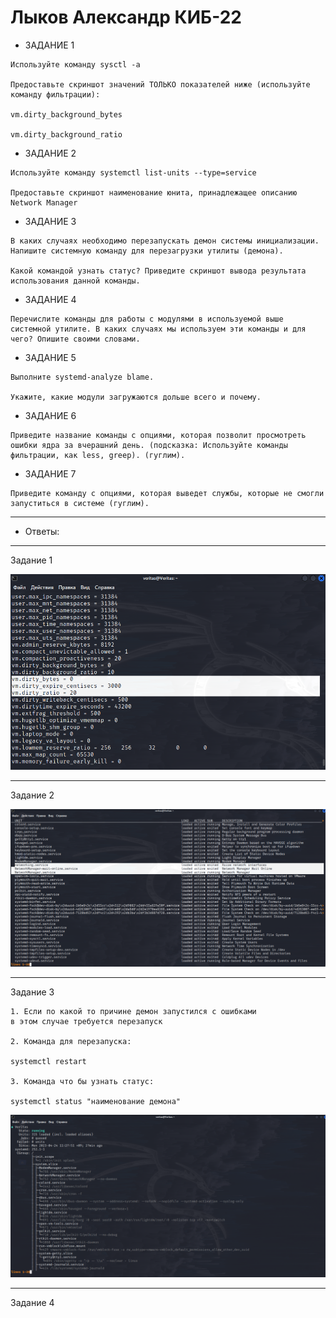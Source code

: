 # Лыков Александр КИБ-22

* ЗАДАНИЕ 1
~~~
Используйте команду sysctl -a

Предоставьте скриншот значений ТОЛЬКО показателей ниже (используйте команду фильтрации):

vm.dirty_background_bytes

vm.dirty_background_ratio
~~~
* ЗАДАНИЕ 2
~~~
Используйте команду systemctl list-units --type=service

Предоставьте скриншот наименование юнита, принадлежащее описанию Network Manager
~~~
* ЗАДАНИЕ 3
~~~
В каких случаях необходимо перезапускать демон системы инициализации. Напишите системную команду для перезагрузки утилиты (демона).

Какой командой узнать статус? Приведите скриншот вывода результата использования данной команды.
~~~
* ЗАДАНИЕ 4
~~~
Перечислите команды для работы с модулями в используемой выше системной утилите. В каких случаях мы используем эти команды и для чего? Опишите своими словами.
~~~
* ЗАДАНИЕ 5
~~~
Выполните systemd-analyze blame.

Укажите, какие модули загружаются дольше всего и почему.
~~~
* ЗАДАНИЕ 6
~~~
Приведите название команды с опциями, которая позволит просмотреть ошибки ядра за вчерашний день. (подсказка: Используйте команды фильтрации, как less, greep). (гуглим).  
~~~
* ЗАДАНИЕ 7
~~~
Приведите команду с опциями, которая выведет службы, которые не смогли запуститься в системе (гуглим).
~~~
***
* Ответы:
***
Задание 1

![Задание1](FOTO\1.png)
***
Задание 2

![Задание2](FOTO\2.png)
***
Задание 3
~~~
1. Если по какой то причине демон запустился с ошибками
в этом случае требуется перезапуск

2. Команда для перезапуска:

systemctl restart

3. Команда что бы узнать статус:

systemctl status "наименование демона"
~~~
![Задание3](FOTO\4.png)
***
Задание 4
